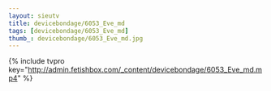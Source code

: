 ```yaml
--- 
layout: sieutv
title: devicebondage/6053_Eve_md
tags: [devicebondage/6053_Eve_md]
thumb_: devicebondage/6053_Eve_md.jpg
---
```

{% include tvpro key="http://admin.fetishbox.com/_content/devicebondage/6053_Eve_md.mp4" %} 
